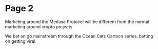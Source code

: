 # Page 2

Marketing around the Medusa Protocol will be different from the normal marketing around crypto projects.&#x20;

We bet on go mainstream through the Ocean Cats Cartoon series, betting on getting viral.&#x20;
